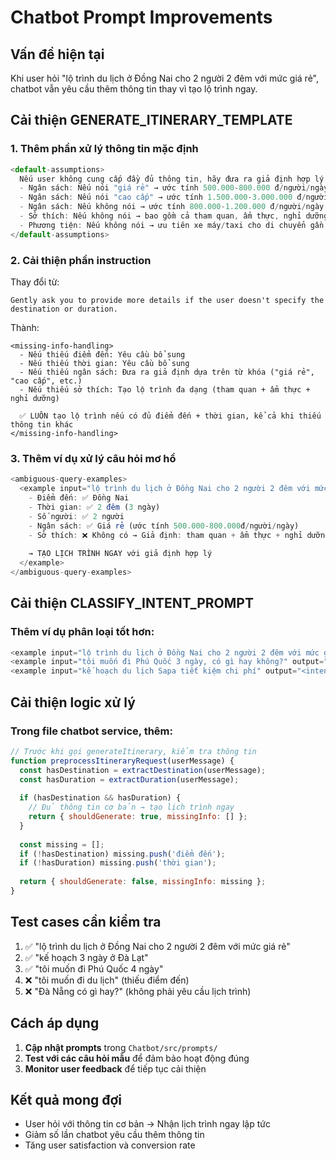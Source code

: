 # Chatbot Prompt Improvements

## Vấn đề hiện tại
Khi user hỏi "lộ trình du lịch ở Đồng Nai cho 2 người 2 đêm với mức giá rẻ", chatbot vẫn yêu cầu thêm thông tin thay vì tạo lộ trình ngay.

## Cải thiện GENERATE_ITINERARY_TEMPLATE

### 1. Thêm phần xử lý thông tin mặc định

```javascript
<default-assumptions>
  Nếu user không cung cấp đầy đủ thông tin, hãy đưa ra giả định hợp lý:
  - Ngân sách: Nếu nói "giá rẻ" → ước tính 500.000-800.000 đ/người/ngày
  - Ngân sách: Nếu nói "cao cấp" → ước tính 1.500.000-3.000.000 đ/người/ngày  
  - Ngân sách: Nếu không nói → ước tính 800.000-1.200.000 đ/người/ngày
  - Sở thích: Nếu không nói → bao gồm cả tham quan, ẩm thực, nghỉ dưỡng
  - Phương tiện: Nếu không nói → ưu tiên xe máy/taxi cho di chuyển gần, xe khách cho xa
</default-assumptions>
```

### 2. Cải thiện phần instruction

Thay đổi từ:
```
Gently ask you to provide more details if the user doesn't specify the destination or duration.
```

Thành:
```
<missing-info-handling>
  - Nếu thiếu điểm đến: Yêu cầu bổ sung
  - Nếu thiếu thời gian: Yêu cầu bổ sung  
  - Nếu thiếu ngân sách: Đưa ra giả định dựa trên từ khóa ("giá rẻ", "cao cấp", etc.)
  - Nếu thiếu sở thích: Tạo lộ trình đa dạng (tham quan + ẩm thực + nghỉ dưỡng)
  
  ✅ LUÔN tạo lộ trình nếu có đủ điểm đến + thời gian, kể cả khi thiếu thông tin khác
</missing-info-handling>
```

### 3. Thêm ví dụ xử lý câu hỏi mơ hồ

```javascript
<ambiguous-query-examples>
  <example input="lộ trình du lịch ở Đồng Nai cho 2 người 2 đêm với mức giá rẻ">
    - Điểm đến: ✅ Đồng Nai
    - Thời gian: ✅ 2 đêm (3 ngày)
    - Số người: ✅ 2 người  
    - Ngân sách: ✅ Giá rẻ (ước tính 500.000-800.000đ/người/ngày)
    - Sở thích: ❌ Không có → Giả định: tham quan + ẩm thực + nghỉ dưỡng
    
    → TẠO LỊCH TRÌNH NGAY với giả định hợp lý
  </example>
</ambiguous-query-examples>
```

## Cải thiện CLASSIFY_INTENT_PROMPT

### Thêm ví dụ phân loại tốt hơn:

```javascript
<example input="lộ trình du lịch ở Đồng Nai cho 2 người 2 đêm với mức giá rẻ" output="<intent>generateItinerary</intent>" />
<example input="tôi muốn đi Phú Quốc 3 ngày, có gì hay không?" output="<intent>generateItinerary</intent>, <intent>activities</intent>" />
<example input="kế hoạch du lịch Sapa tiết kiệm chi phí" output="<intent>generateItinerary</intent>" />
```

## Cải thiện logic xử lý

### Trong file chatbot service, thêm:

```javascript
// Trước khi gọi generateItinerary, kiểm tra thông tin
function preprocessItineraryRequest(userMessage) {
  const hasDestination = extractDestination(userMessage);
  const hasDuration = extractDuration(userMessage);
  
  if (hasDestination && hasDuration) {
    // Đủ thông tin cơ bản → tạo lịch trình ngay
    return { shouldGenerate: true, missingInfo: [] };
  }
  
  const missing = [];
  if (!hasDestination) missing.push('điểm đến');
  if (!hasDuration) missing.push('thời gian');
  
  return { shouldGenerate: false, missingInfo: missing };
}
```

## Test cases cần kiểm tra

1. ✅ "lộ trình du lịch ở Đồng Nai cho 2 người 2 đêm với mức giá rẻ"
2. ✅ "kế hoạch 3 ngày ở Đà Lạt"  
3. ✅ "tôi muốn đi Phú Quốc 4 ngày"
4. ❌ "tôi muốn đi du lịch" (thiếu điểm đến)
5. ❌ "Đà Nẵng có gì hay?" (không phải yêu cầu lịch trình)

## Cách áp dụng

1. **Cập nhật prompts** trong `Chatbot/src/prompts/` 
2. **Test với các câu hỏi mẫu** để đảm bảo hoạt động đúng
3. **Monitor user feedback** để tiếp tục cải thiện

## Kết quả mong đợi

- User hỏi với thông tin cơ bản → Nhận lịch trình ngay lập tức
- Giảm số lần chatbot yêu cầu thêm thông tin
- Tăng user satisfaction và conversion rate

